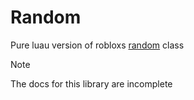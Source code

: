 # Random

Pure luau version of robloxs [random](https://create.roblox.com/docs/reference/engine/datatypes/Random) class

> [!NOTE]
> The docs for this library are incomplete